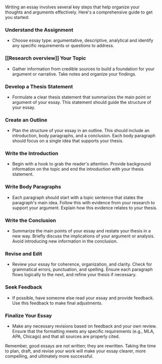 Writing an essay involves several key steps that help organize your thoughts and arguments effectively. Here's a comprehensive guide to get you started:

### Understand the Assignment
   - Choose essay type: argumentative, descriptive, analytical and identify any specific requirements or questions to address.

###  [[Research overview]] Your Topic
   - Gather information from credible sources to build a foundation for your argument or narrative. Take notes and organize your findings.

### Develop a Thesis Statement
   - Formulate a clear thesis statement that summarizes the main point or argument of your essay. This statement should guide the structure of your essay.

### Create an Outline
   - Plan the structure of your essay in an outline. This should include an introduction, body paragraphs, and a conclusion. Each body paragraph should focus on a single idea that supports your thesis.

### Write the Introduction
   - Begin with a hook to grab the reader's attention. Provide background information on the topic and end the introduction with your thesis statement.

### Write Body Paragraphs
   - Each paragraph should start with a topic sentence that states the paragraph's main idea. Follow this with evidence from your research to support your argument. Explain how this evidence relates to your thesis.

### Write the Conclusion
   - Summarize the main points of your essay and restate your thesis in a new way. Briefly discuss the implications of your argument or analysis. Avoid introducing new information in the conclusion.

### Revise and Edit
   - Review your essay for coherence, organization, and clarity. Check for grammatical errors, punctuation, and spelling. Ensure each paragraph flows logically to the next, and refine your thesis if necessary.

### Seek Feedback
   - If possible, have someone else read your essay and provide feedback. Use this feedback to make final adjustments.

### Finalize Your Essay
   - Make any necessary revisions based on feedback and your own review. Ensure that the formatting meets any specific requirements (e.g., MLA, APA, Chicago) and that all sources are properly cited.

Remember, good essays are not written; they are rewritten. Taking the time to plan, draft, and revise your work will make your essay clearer, more compelling, and ultimately more successful.